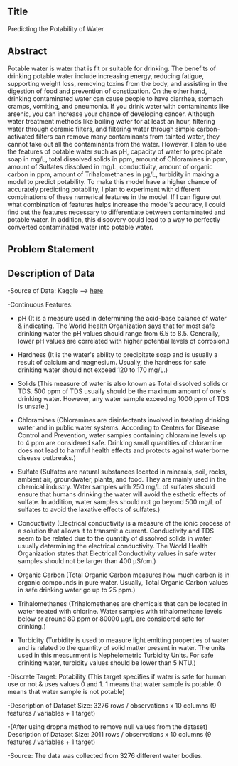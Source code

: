 ## Title
Predicting the Potability of Water
## Abstract 
Potable water is water that is fit or suitable for drinking. The benefits of drinking potable water include increasing energy, reducing fatigue, supporting weight loss, removing toxins from the body, and assisting in the digestion of food and prevention of constipation. On the other hand, drinking contaminated water can cause people to have diarrhea, stomach cramps, vomiting, and pneumonia. If you drink water with contaminants like arsenic, you can increase your chance of developing cancer. Although water treatment methods like boiling water for at least an hour, filtering water through ceramic filters, and filtering water through simple carbon-activated filters can remove many contaminants from tainted water, they cannot take out all the contaminants from the water. However, I plan to use the features of potable water such as pH, capacity of water to precipitate soap in mg/L, total dissolved solids in ppm, amount of Chloramines in ppm, amount of Sulfates dissolved in mg/L, conductivity, amount of organic carbon in ppm, amount of Trihalomethanes in μg/L, turbidity in making a model to predict potability. To make this model have a higher chance of accurately predicting potability, I plan to experiment with different combinations of these numerical features in the model. If I can figure out what combination of features helps increase the model’s accuracy, I could find out the features necessary to differentiate between contaminated and potable water. In addition, this discovery could lead to a way to perfectly converted contaminated water into potable water.

## Problem Statement

## Description of Data
-Source of Data: Kaggle --> [here](https://www.kaggle.com/adityakadiwal/water-potability)

-Continuous Features: 

+ pH (It is a measure used in determining the acid-base balance of water & indicating. The World Health Organization says that for most safe drinking water the pH values should range from 6.5 to 8.5. Generally, lower pH values are correlated with higher potential levels of corrosion.)


+ Hardness (It is the water's ability to precipitate soap and is usually a result of calcium and magnesium. Usually, the hardness for safe drinking water should not exceed 120 to 170 mg/L.)
  

+ Solids (This measure of water is also known as Total dissolved solids or TDS. 500 ppm of TDS usually should be the maximum amount of one's drinking water. However, any water sample exceeding 1000 ppm of TDS is unsafe.)
  

+ Chloramines (Chloramines are disinfectants involved in treating drinking water and in public water systems. According to Centers for Disease Control and Prevention, water samples containing chloramine levels up to 4 ppm are considered safe. Drinking small quantities of chloramine does not lead to harmful health effects and protects against waterborne disease outbreaks.)
  

+ Sulfate (Sulfates are natural substances located in minerals, soil, rocks, ambient air, groundwater, plants, and food. They are mainly used in the chemical industry. Water samples with 250 mg/L of sulfates should ensure that humans drinking the water will avoid the esthetic effects of sulfate. In addition, water samples should not go beyond 500 mg/L of sulfates to avoid the laxative effects of sulfates.)
  

+ Conductivity (Electrical conductivity is a measure of the ionic process of a solution that allows it to transmit a current. Conductivity and TDS seem to be related due to the quantity of dissolved solids in water usually determining the electrical conductivity. The World Health Organization states that Electrical Conductivity values in safe water samples should not be larger than 400 μS/cm.)
  

+ Organic Carbon (Total Organic Carbon measures how much carbon is in organic compounds in pure water. Usually, Total Organic Carbon values in safe drinking water go up to 25 ppm.)
  

+ Trihalomethanes (Trihalomethanes are chemicals that can be located in water treated with chlorine. Water samples with trihalomethane levels below or around 80 ppm or 80000 μg/L are considered safe for drinking.)
  

+ Turbidity (Turbidity is used to measure light emitting properties of water and is related to the quantity of solid matter present in water. The units used in this measurment is Nephelometric Turbidity Units. For safe drinking water, turbidity values should be lower than 5 NTU.)


-Discrete Target: Potability (This target specifies if water is safe for human use or not & uses values 0 and 1. 1 means that water sample is potable. 0 means that water sample is not potable)

-Description of Dataset Size: 3276 rows / observations x 10 columns (9 features / variables + 1 target)

-(After using dropna method to remove null values from the dataset) Description of Dataset Size: 2011 rows / observations x 10 columns (9 features / variables + 1 target)

-Source: The data was collected from 3276 different water bodies.


